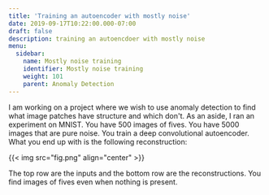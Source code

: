 ```yaml
---
title: 'Training an autoencoder with mostly noise'
date: 2019-09-17T10:22:00.000-07:00
draft: false
description: training an autoencdoer with mostly noise
menu:
  sidebar:
    name: Mostly noise training
    identifier: Mostly noise training
    weight: 101
    parent: Anomaly Detection
---
```


I am working on a project where we wish to use anomaly detection to find what image patches have structure and which don't. As an aside, I ran an experiment on MNIST. You have 500 images of fives. You have 5000 images that are pure noise. You train a deep convolutional autoencoder. What you end up with is the following reconstruction:  


{{< img src="fig.png" align="center" >}}


The top row are the inputs and the bottom row are the reconstructions. You find images of fives even when nothing is present.
